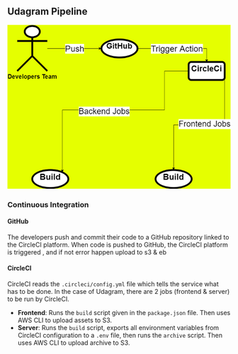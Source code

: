 ## Udagram Pipeline

![Pipeline](pipelineProcess.png)

### Continuous Integration

#### GitHub

The developers push and commit their code to a GitHub repository linked to the CircleCI platform.
When code is pushed to GitHub, the CircleCI platform is triggered , and if not error happen upload to s3 & eb

#### CircleCI

CircleCI reads the `.circleci/config.yml` file which tells the service what has to be done. In the case of Udagram,
there are 2 jobs (frontend & server) to be run by CircleCI.

- **Frontend**: Runs the `build` script given in the `package.json` file. Then uses AWS CLI to upload assets to S3.
- **Server**: Runs the `build` script, exports all environment variables from CircleCI configuration to a `.env` file,
  then runs the `archive` script. Then uses AWS CLI to upload archive to S3.
